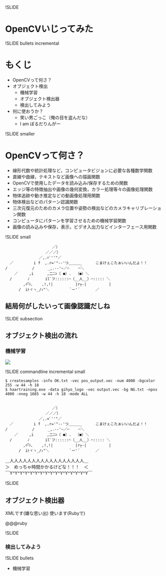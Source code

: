 !SLIDE 
# OpenCVいじってみた #

!SLIDE bullets incremental
# もくじ #

* OpenCVって何さ？
* オブジェクト検出
  + 機械学習
  + オブジェクト検出器
  + 検出してみよう
* 何に使おうか？
  + 笑い男ごっこ（俺の目を盗んだな）
  + I am ぼるだりんがー

!SLIDE smaller
# OpenCVって何さ？
* 線形代数や統計処理など，コンピュータビジョンに必要な各種数学関数
* 直線や曲線，テキストなど画像への描画関数
* OpenCVで使用したデータを読み込み/保存するための関数
* エッジ等の特徴抽出や画像の幾何変換，カラー処理等々の画像処理関数
* 物体追跡や動き推定などの動画像処理用関数
* 物体検出などのパターン認識関数
* 三次元復元のためのカメラ位置や姿勢の検出などのカメラキャリブレーション関数
* コンピュータにパターンを学習させるための機械学習関数
* 画像の読み込みや保存，表示，ビデオ入出力などインターフェース用関数

!SLIDE small

                         ／）
                      ／／／）
                   ／,.=ﾞ''"／
      ／         i f  ,.r='"-‐'つ＿＿＿_      こまけぇこたぁいいんだよ！！
    /           /      _,.-‐'~／⌒    ⌒＼
        ／     ,i      ,二ﾆ⊃（ ●）.  （●）＼
      /       ﾉ       ilﾞフ::::::⌒（__人__）⌒::::: ＼
            ,ｲ｢ﾄ､    ,!,!|          |r┬-|          |
          /  iﾄヾヽ_/ｨ"＼         `ー'´       ／


## 結局何がしたいって画像認識だしね

!SLIDE subsection
## オブジェクト検出の流れ
### 機械学習

![](http://image.gihyo.co.jp/assets/images/dev/feature/01/opencv/0003/thumb/TH400_01.png)

!SLIDE commandline incremental small 

    $ createsamples -info OK.txt -vec pos_output.vec -num 4000 -bgcolor 255 -w 44 -h 18
    $ haartraining.exe -data gihyo_logo -vec output.vec -bg NG.txt -npos 4000 -nneg 1685 -w 44 -h 18 -mode ALL


                         ／）
                      ／／／）
                   ／,.=ﾞ''"／
      ／         i f  ,.r='"-‐'つ＿＿＿_      こまけぇこたぁいいんだよ！！
    /           /      _,.-‐'~／⌒    ⌒＼
        ／     ,i      ,二ﾆ⊃（ ●）.  （●）＼
      /       ﾉ       ilﾞフ::::::⌒（__人__）⌒::::: ＼
            ,ｲ｢ﾄ､    ,!,!|          |r┬-|          |
          /  iﾄヾヽ_/ｨ"＼         `ー'´       ／


＿人人人人人人人人人人人人人人人人人＿  
＞　めっちゃ時間かかるけどな！！！　＜  
￣Y^Y^Y^Y^Y^Y^Y^Y^Y^Y^Y^Y^Y^Y^Y^Y￣  


!SLIDE
## オブジェクト検出器

XMLです(嫌な思い出)
使います(Rubyで)

@@@ruby



!SLIDE
### 検出してみよう



!SLIDE bullets
  * 機械学習
